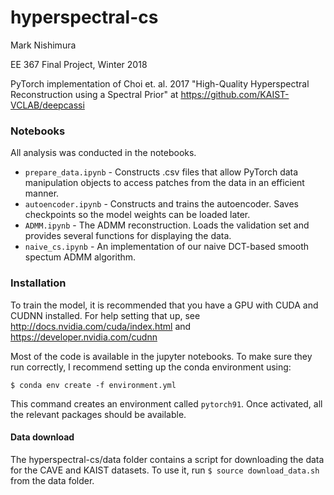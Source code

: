 # hyperspectral-cs
Mark Nishimura

EE 367 Final Project, Winter 2018

PyTorch implementation of Choi et. al. 2017 "High-Quality Hyperspectral Reconstruction using a Spectral Prior" at https://github.com/KAIST-VCLAB/deepcassi

### Notebooks
All analysis was conducted in the notebooks.
- `prepare_data.ipynb` - Constructs .csv files that allow PyTorch data manipulation objects to access patches from the data in an efficient manner.
- `autoencoder.ipynb` - Constructs and trains the autoencoder. Saves checkpoints so the model weights can be loaded later.
- `ADMM.ipynb` - The ADMM reconstruction. Loads the validation set and provides several functions for displaying the data.
- `naive_cs.ipynb` - An implementation of our naive DCT-based smooth spectum ADMM algorithm.

### Installation
To train the model, it is recommended that you have a GPU with CUDA and CUDNN installed. For help setting that up, see http://docs.nvidia.com/cuda/index.html 
and
https://developer.nvidia.com/cudnn

Most of the code is available in the jupyter notebooks. To make sure they run correctly, I recommend setting up the conda environment using:

`$ conda env create -f environment.yml`

This command creates an environment called `pytorch91`. Once activated, all the relevant packages should be available.

#### Data download
The hyperspectral-cs/data folder contains a script for downloading the data for the CAVE and KAIST datasets. To use it, run
`$ source download_data.sh`
from the data folder.



